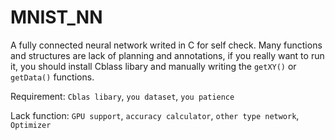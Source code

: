 # MNIST_NN

A fully connected neural network writed in C for self check.
Many functions and structures are lack of planning and annotations, 
if you really want to run it, you should install Cblass libary and manually writing the `getXY()` or `getData()` functions. 

Requirement: `Cblas libary`, `you dataset`, `you patience` 

Lack function: `GPU support`, `accuracy calculator`, `other type network`, `Optimizer`
